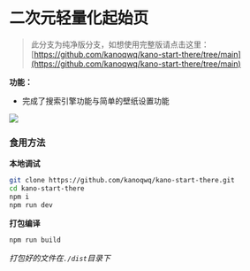 # 二次元轻量化起始页

> 此分支为纯净版分支，如想使用完整版请点击这里：[https://github.com/kanoqwq/kano-start-there/tree/main](https://github.com/kanoqwq/kano-start-there/tree/main)

**功能：**

* 完成了搜索引擎功能与简单的壁纸设置功能

![](https://kanokano.cn/wp-content/uploads/2023/04/QQ截图20230401230246.png)

### 食用方法

**本地调试**

```bash
git clone https://github.com/kanoqwq/kano-start-there.git
cd kano-start-there
npm i
npm run dev
```

**打包编译**

```bash
npm run build
```

*打包好的文件在`./dist`目录下*